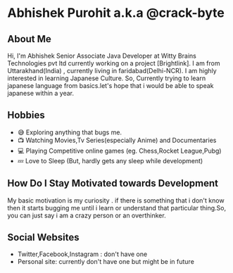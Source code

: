 # Abhishek Purohit a.k.a @crack-byte 

## About Me
Hi, I'm Abhishek Senior Associate Java Developer at Witty Brains Technologies pvt ltd currently working on a project [Brightlink]. I am from Uttarakhand(India) , currently living in faridabad(Delhi-NCR). I am highly interested in learning Japanese Culture. So, Currently trying to learn japanese language from basics.let's hope that i would be able to speak japanese within a year.

## Hobbies
- :sweat_smile: Exploring anything that bugs me.
- :tv: Watching Movies,Tv Series(especially Anime) and Documentaries 
- :computer: Playing Competitive online games (eg. Chess,Rocket League,Pubg)
- :zzz: Love to Sleep (But, hardly gets any sleep while development)

## How Do I Stay Motivated towards Development
My basic motivation is my curiosity . if there is something that i don't know then it starts bugging me until i learn or understand that particular thing.So, you can just say i am a crazy person or an overthinker.  

## Social Websites
- Twitter,Facebook,Instagram : don't have one
- Personal site: currently don't have one but might be in future
